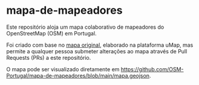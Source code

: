 # mapa-de-mapeadores

Este repositório aloja um mapa colaborativo de mapeadores do OpenStreetMap (OSM) em Portugal.

Foi criado com base no [mapa original](http://umap.openstreetmap.fr/pt-pt/map/osm-portugal-telegram_343293#6/37.283/-16.809), elaborado na plataforma uMap, mas permite a qualquer pessoa submeter alterações ao mapa através de Pull Requests (PRs) a este repositório.

O mapa pode ser visualizado diretamente em <https://github.com/OSM-Portugal/mapa-de-mapeadores/blob/main/mapa.geojson>.
